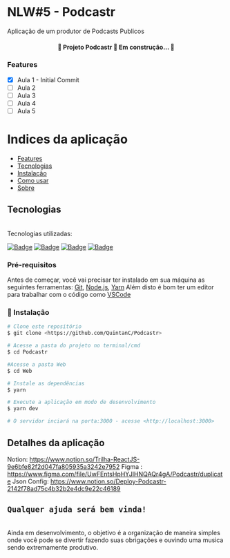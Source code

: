 # NLW#5 - Podcastr

Aplicação de um produtor de Podcasts Publicos

<h4 align="center"> 
	🚧  Projeto Podcastr 🚀 Em construção...  🚧
</h4>

### Features

- [x] Aula 1 - Initial Commit
- [ ] Aula 2
- [ ] Aula 3
- [ ] Aula 4
- [ ] Aula 5

Indices da aplicação
=================
<!--ts-->
   * [Features](#Features)
   * [Tecnologias](#tecnologias)
   * [Instalação](#instalação)
   * [Como usar](#comandos)
   * [Sobre](#Detalhes-da-aplicação)
<!--te-->


## Tecnologias

<br>
Tecnologias utilizadas:<br>

<a href="https://code.visualstudio.com/">![Badge](https://img.shields.io/badge/-Visual%20Studio%20Code-000000?style=for-the-badge&logo=visual-studio-code)</a>
<a href="https://nodejs.org/en/">![Badge](https://img.shields.io/badge/-Node%20JS-1d662e?style=for-the-badge&logo=node.js)</a>
<a href="https://www.w3schools.com/css/">![Badge](https://img.shields.io/badge/-CSS-blue?style=for-the-badge&logo=css3)</a>
<a href="https://www.typescriptlang.org/">![Badge](https://img.shields.io/badge/-Typescript-000000?style=for-the-badge&logo=typescript)</a>

### Pré-requisitos

Antes de começar, você vai precisar ter instalado em sua máquina as seguintes ferramentas:
[Git](https://git-scm.com), [Node.js](https://nodejs.org/en/), [Yarn](https://yarnpkg.com/) 
Além disto é bom ter um editor para trabalhar com o código como [VSCode](https://code.visualstudio.com/)

### 🎲 Instalação

```bash
# Clone este repositório
$ git clone <https://github.com/QuintanC/Podcastr>

# Acesse a pasta do projeto no terminal/cmd
$ cd Podcastr

#Acesse a pasta Web
$ cd Web

# Instale as dependências
$ yarn

# Execute a aplicação em modo de desenvolvimento
$ yarn dev

# O servidor inciará na porta:3000 - acesse <http://localhost:3000> 
```
## Detalhes da aplicação 

Notion: https://www.notion.so/Trilha-ReactJS-9e6bfe82f2d047fa805935a3242e7952
Figma : https://www.figma.com/file/UwFEntsHpHYJlHNQAQr4gA/Podcastr/duplicate
Json Config: https://www.notion.so/Deploy-Podcastr-2142f78ad75c4b32b2e4dc9e22c46189

## `Qualquer ajuda será bem vinda!` 
<br>
Ainda em desenvolvimento, o objetivo é a organização de maneira simples onde você pode se divertir fazendo suas obrigações e ouvindo uma musica sendo extremamente produtivo.
